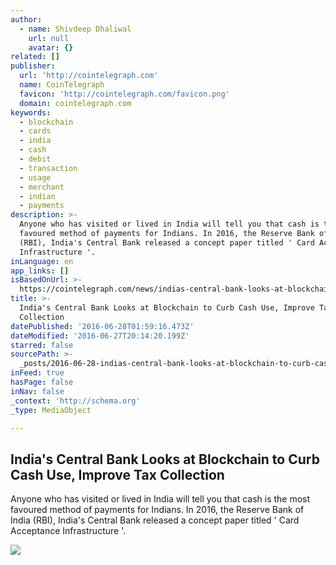 ```yaml
---
author:
  - name: Shivdeep Dhaliwal
    url: null
    avatar: {}
related: []
publisher:
  url: 'http://cointelegraph.com'
  name: CoinTelegraph
  favicon: 'http://cointelegraph.com/favicon.png'
  domain: cointelegraph.com
keywords:
  - blockchain
  - cards
  - india
  - cash
  - debit
  - transaction
  - usage
  - merchant
  - indian
  - payments
description: >-
  Anyone who has visited or lived in India will tell you that cash is the most
  favoured method of payments for Indians. In 2016, the Reserve Bank of India
  (RBI), India's Central Bank released a concept paper titled ' Card Acceptance
  Infrastructure '.
inLanguage: en
app_links: []
isBasedOnUrl: >-
  https://cointelegraph.com/news/indias-central-bank-looks-at-blockchain-to-curb-cash-use-improve-tax-collection
title: >-
  India's Central Bank Looks at Blockchain to Curb Cash Use, Improve Tax
  Collection
datePublished: '2016-06-28T01:59:16.473Z'
dateModified: '2016-06-27T20:14:20.199Z'
starred: false
sourcePath: >-
  _posts/2016-06-28-indias-central-bank-looks-at-blockchain-to-curb-cash-use-i.md
inFeed: true
hasPage: false
inNav: false
_context: 'http://schema.org'
_type: MediaObject

---
```

<article style=""><h1>India's Central Bank Looks at Blockchain to Curb Cash Use, Improve Tax Collection</h1><p>Anyone who has visited or lived in India will tell you that cash is the most favoured method of payments for Indians. In 2016, the Reserve Bank of India (RBI), India's Central Bank released a concept paper titled ' Card Acceptance Infrastructure '.</p><img src="http://cointelegraph.com/images/725_aHR0cDovL2NvaW50ZWxlZ3JhcGguY29tL3N0b3JhZ2UvdXBsb2Fkcy92aWV3LzBiMzdkZGIyMWQ3N2IzOGJmOGI0OTEyMDI0YzhmN2JiLmpwZw==.jpg" /></article>